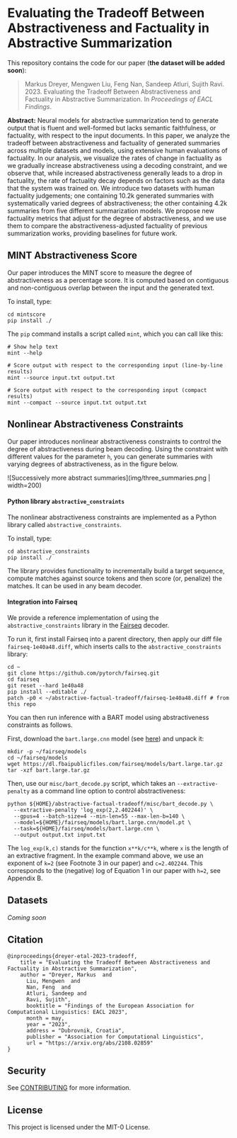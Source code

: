 # Evaluating the Tradeoff Between Abstractiveness and Factuality in Abstractive Summarization

This repository contains the code for our paper (**the dataset will be added soon**):

> Markus Dreyer, Mengwen Liu, Feng Nan, Sandeep Atluri, Sujith Ravi. 2023. Evaluating the Tradeoff Between Abstractiveness and Factuality in Abstractive Summarization. In *Proceedings of EACL Findings*. 

**Abstract:** Neural models for abstractive summarization tend to generate output that is fluent and well-formed but lacks semantic faithfulness, or factuality, with respect to the input documents. In this paper, we analyze the tradeoff between abstractiveness and factuality of generated summaries across multiple datasets and models, using extensive human evaluations of factuality. In our analysis, we visualize the rates of change in factuality as we gradually increase abstractiveness using a decoding constraint, and we observe that, while increased abstractiveness generally leads to a drop in factuality, the rate of factuality decay depends on factors such as the data that the system was trained on. We introduce two datasets with human factuality judgements; one containing 10.2k generated summaries with systematically varied degrees of abstractiveness; the other containing 4.2k summaries from five different summarization models. We propose new factuality metrics that adjust for the degree of abstractiveness, and we use them to compare the abstractiveness-adjusted factuality of previous summarization works, providing baselines for future work.

## MINT Abstractiveness Score

Our paper introduces the MINT score to measure the degree of
abstractiveness as a percentage score. It is computed based on
contiguous and non-contiguous overlap between the input and the
generated text.

To install, type:

    cd mintscore
    pip install ./
    
The `pip` command installs a script called `mint`, which you can call like this:

    # Show help text
    mint --help

    # Score output with respect to the corresponding input (line-by-line results)
    mint --source input.txt output.txt

    # Score output with respect to the corresponding input (compact results)
    mint --compact --source input.txt output.txt


## Nonlinear Abstractiveness Constraints


Our paper introduces nonlinear abstractiveness constraints to control
the degree of abstractiveness during beam decoding. Using the constraint with different values for the parameter `h`, you can generate summaries with varying degrees of abstractiveness, as in the figure below.

![Successively more abstract summaries](img/three_summaries.png | width=200)

#### Python library `abstractive_constraints`

The nonlinear abstractiveness constraints are implemented as a Python
library called `abstractive_constraints`.

To install, type:

    cd abstractive_constraints
    pip install ./

The library provides functionality to incrementally build a target
sequence, compute matches against source tokens and then score (or,
penalize) the matches. It can be used in any beam decoder.

#### Integration into Fairseq

We provide a reference implementation of using the
`abstractive_constraints` library in the
[Fairseq](https://github.com/facebookresearch/fairseq) decoder.

To run it, first install Fairseq into a parent directory, then apply
our diff file `fairseq-1e40a48.diff`, which inserts calls to the
`abstractive_constraints` library:

```
cd ~
git clone https://github.com/pytorch/fairseq.git
cd fairseq
git reset --hard 1e40a48
pip install --editable ./
patch -p0 < ~/abstractive-factual-tradeoff/fairseq-1e40a48.diff # from this repo
```

You can then run inference with a BART model using abstractiveness constraints as follows.

First, download the `bart.large.cnn` model (see [here](https://github.com/facebookresearch/fairseq/blob/main/examples/bart/README.md)) and unpack it:

```
mkdir -p ~/fairseq/models
cd ~/fairseq/models
wget https://dl.fbaipublicfiles.com/fairseq/models/bart.large.tar.gz
tar -xzf bart.large.tar.gz
```

Then, use our `misc/bart_decode.py` script, which takes an
`--extractive-penalty` as a command line option to control
abstractiveness:

```
python ${HOME}/abstractive-factual-tradeoff/misc/bart_decode.py \
  --extractive-penalty 'log_exp(2,2.402244)' \
  --gpus=4 --batch-size=4 --min-len=55 --max-len-b=140 \
  --model=${HOME}/fairseq/models/bart.large.cnn/model.pt \
  --task=${HOME}/fairseq/models/bart.large.cnn \
  --output output.txt input.txt
```

The `log_exp(k,c)` stands for the function `x**k/c**k`, where `x` is the length of an extractive fragment. In the example command above, we use an exponent of `k=2` (see Footnote 3 in our paper) and `c=2.402244`. This corresponds to the (negative) log of Equation 1 in our paper with `h=2`, see Appendix B.

## Datasets

*Coming soon*

## Citation

```
@inproceedings{dreyer-etal-2023-tradeoff,
    title = "Evaluating the Tradeoff Between Abstractiveness and Factuality in Abstractive Summarization",
    author = "Dreyer, Markus  and
      Liu, Mengwen  and
      Nan, Feng  and
      Atluri, Sandeep and 
      Ravi, Sujith",
      booktitle = "Findings of the European Association for Computational Linguistics: EACL 2023",
      month = may,
      year = "2023",
      address = "Dubrovnik, Croatia",
      publisher = "Association for Computational Linguistics",
      url = "https://arxiv.org/abs/2108.02859"
}
```

## Security

See [CONTRIBUTING](CONTRIBUTING.md#security-issue-notifications) for more information.

## License

This project is licensed under the MIT-0 License.